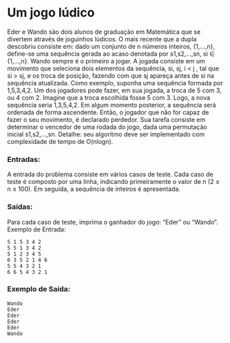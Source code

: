 # Um jogo lúdico

Eder e Wando são dois alunos de graduação em Matemática que se divertem através de joguinhos lúdicos. O mais recente que a dupla descobriu consiste em: dado um conjunto de n números inteiros, {1,...,n}, define-se uma sequência gerada ao acaso denotada por s1,s2,...,sn, si ∈ {1,...,n}. Wando sempre é o primeiro a jogar. A jogada consiste em um movimento que seleciona dois elementos da sequência, si, sj, i < j , tal que si > sj, e os troca de posição, fazendo com que sj apareça antes de si na sequência atualizada. Como exemplo, suponha uma sequência formada por 1,5,3,4,2. Um dos jogadores pode fazer, em sua jogada, a troca de 5 com 3, ou 4 com 2. Imagine que a troca escolhida fosse 5 com 3. Logo, a nova sequência seria 1,3,5,4,2. Em algum momento posterior, a sequência será ordenada de forma ascendente. Então, o jogador que não for capaz de fazer o seu movimento, é declarado perdedor. Sua tarefa consiste em determinar o vencedor de uma rodada do jogo, dada uma permutação inicial s1,s2,...,sn. Detalhe: seu algoritmo deve ser implementado com complexidade de tempo de O(nlogn).

### Entradas:

A entrada do problema consiste em vários casos de teste. Cada caso de teste é composto por uma linha, indicando primeiramente o valor de n (2 ≤ n ≤ 100). Em seguida, a sequência de inteiros é apresentada.

### Saídas:

Para cada caso de teste, imprima o ganhador do jogo: “Eder” ou “Wando”.
Exemplo de Entrada:
```
5 1 5 3 4 2 
5 5 1 3 4 2 
5 1 2 3 4 5 
6 3 5 2 1 4 6 
5 5 4 3 2 1 
6 6 5 4 3 2 1
```

### Exemplo de Saída:
```
Wando
Eder 
Eder 
Eder 
Eder
Wando
```